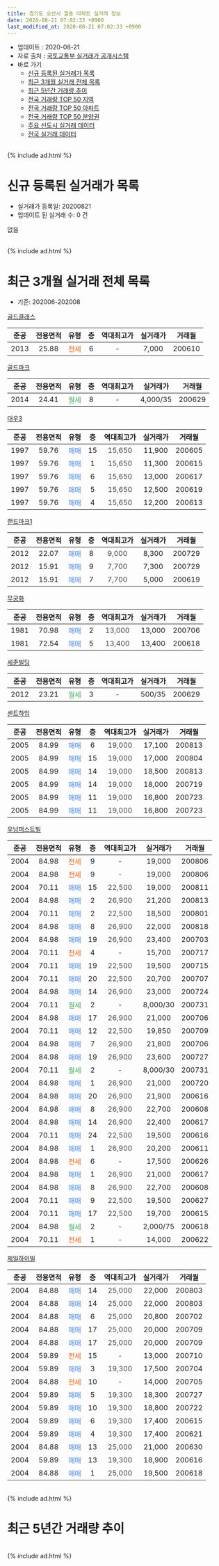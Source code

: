 ```yaml
---
title: 경기도 오산시 궐동 아파트 실거래 정보
date: 2020-08-21 07:02:33 +0900
last_modified_at: 2020-08-21 07:02:33 +0900
---
```


* 업데이트 : 2020-08-21
* 자료 출처 : [국토교통부 실거래가 공개시스템](http://rt.molit.go.kr)
* 바로 가기
    * [신규 등록된 실거래가 목록](#신규-등록된-실거래가-목록)
    * [최근 3개월 실거래 전체 목록](#최근-3개월-실거래-전체-목록)
    * [최근 5년간 거래량 추이](#최근-5년간-거래량-추이)
    * [전국 거래량 TOP 50 지역](https://inasie.github.io/apt-trade-info/최근-3개월-전국에서-가장-거래가-많이-발생한-지역)
    * [전국 거래량 TOP 50 아파트](https://inasie.github.io/apt-trade-info/최근-3개월-전국에서-가장-거래가-많이-발생한-아파트)
    * [전국 거래량 TOP 50 분양권](https://inasie.github.io/apt-trade-info/최근-3개월-전국에서-가장-거래가-많이-발생한-분양권)
    * [주요 신도시 실거래 데이터](https://inasie.github.io/apt-trade-info/주요-신도시)
    * [전국 실거래 데이터](https://inasie.github.io/apt-trade-info/전국)
<br>
{% include ad.html %}
<br>

# 신규 등록된 실거래가 목록
* 실거래가 등록일: 20200821
* 업데이트 된 실거래 수: 0 건

없음

<br>
{% include ad.html %}
<br>

# 최근 3개월 실거래 전체 목록
* 기준: 202006-202008


[골드클래스](https://search.naver.com/search.naver?query=%EA%B2%BD%EA%B8%B0%EB%8F%84+%EC%98%A4%EC%82%B0%EC%8B%9C+%EA%B6%90%EB%8F%99+%EA%B3%A8%EB%93%9C%ED%81%B4%EB%9E%98%EC%8A%A4)

|준공|전용면적|유형|층|역대최고가|실거래가|거래월|
|:---:|:---:|:---:|:---:|:---:|:---:|:---:|
|2013|25.88|<span style="color:#ff5a00">전세</span>|6|<span style="color:#444444">-</span>|7,000|200610|

[골드파크](https://search.naver.com/search.naver?query=%EA%B2%BD%EA%B8%B0%EB%8F%84+%EC%98%A4%EC%82%B0%EC%8B%9C+%EA%B6%90%EB%8F%99+%EA%B3%A8%EB%93%9C%ED%8C%8C%ED%81%AC)

|준공|전용면적|유형|층|역대최고가|실거래가|거래월|
|:---:|:---:|:---:|:---:|:---:|:---:|:---:|
|2014|24.41|<span style="color:#34a853">월세</span>|8|<span style="color:#444444">-</span>|4,000/35|200629|

[대우3](https://search.naver.com/search.naver?query=%EA%B2%BD%EA%B8%B0%EB%8F%84+%EC%98%A4%EC%82%B0%EC%8B%9C+%EA%B6%90%EB%8F%99+%EB%8C%80%EC%9A%B03)

|준공|전용면적|유형|층|역대최고가|실거래가|거래월|
|:---:|:---:|:---:|:---:|:---:|:---:|:---:|
|1997|59.76|<span style="color:#4285f3">매매</span>|15|<span style="color:#444444">15,650</span>|11,900|200605|
|1997|59.76|<span style="color:#4285f3">매매</span>|1|<span style="color:#444444">15,650</span>|11,300|200615|
|1997|59.76|<span style="color:#4285f3">매매</span>|6|<span style="color:#444444">15,650</span>|13,000|200617|
|1997|59.76|<span style="color:#4285f3">매매</span>|5|<span style="color:#444444">15,650</span>|12,500|200619|
|1997|59.76|<span style="color:#4285f3">매매</span>|4|<span style="color:#444444">15,650</span>|12,200|200613|

[랜드마크1](https://search.naver.com/search.naver?query=%EA%B2%BD%EA%B8%B0%EB%8F%84+%EC%98%A4%EC%82%B0%EC%8B%9C+%EA%B6%90%EB%8F%99+%EB%9E%9C%EB%93%9C%EB%A7%88%ED%81%AC1)

|준공|전용면적|유형|층|역대최고가|실거래가|거래월|
|:---:|:---:|:---:|:---:|:---:|:---:|:---:|
|2012|22.07|<span style="color:#4285f3">매매</span>|8|<span style="color:#444444">9,000</span>|8,300|200729|
|2012|15.91|<span style="color:#4285f3">매매</span>|9|<span style="color:#444444">7,700</span>|7,300|200729|
|2012|15.91|<span style="color:#4285f3">매매</span>|7|<span style="color:#444444">7,700</span>|5,000|200619|

[무궁화](https://search.naver.com/search.naver?query=%EA%B2%BD%EA%B8%B0%EB%8F%84+%EC%98%A4%EC%82%B0%EC%8B%9C+%EA%B6%90%EB%8F%99+%EB%AC%B4%EA%B6%81%ED%99%94)

|준공|전용면적|유형|층|역대최고가|실거래가|거래월|
|:---:|:---:|:---:|:---:|:---:|:---:|:---:|
|1981|70.98|<span style="color:#4285f3">매매</span>|2|<span style="color:#444444">13,000</span>|13,000|200706|
|1981|72.54|<span style="color:#4285f3">매매</span>|5|<span style="color:#444444">13,400</span>|13,400|200618|

[세준빌딩](https://search.naver.com/search.naver?query=%EA%B2%BD%EA%B8%B0%EB%8F%84+%EC%98%A4%EC%82%B0%EC%8B%9C+%EA%B6%90%EB%8F%99+%EC%84%B8%EC%A4%80%EB%B9%8C%EB%94%A9)

|준공|전용면적|유형|층|역대최고가|실거래가|거래월|
|:---:|:---:|:---:|:---:|:---:|:---:|:---:|
|2012|23.21|<span style="color:#34a853">월세</span>|3|<span style="color:#444444">-</span>|500/35|200629|

[센트하임](https://search.naver.com/search.naver?query=%EA%B2%BD%EA%B8%B0%EB%8F%84+%EC%98%A4%EC%82%B0%EC%8B%9C+%EA%B6%90%EB%8F%99+%EC%84%BC%ED%8A%B8%ED%95%98%EC%9E%84)

|준공|전용면적|유형|층|역대최고가|실거래가|거래월|
|:---:|:---:|:---:|:---:|:---:|:---:|:---:|
|2005|84.99|<span style="color:#4285f3">매매</span>|6|<span style="color:#444444">19,000</span>|17,100|200813|
|2005|84.99|<span style="color:#4285f3">매매</span>|15|<span style="color:#444444">19,000</span>|17,000|200804|
|2005|84.99|<span style="color:#4285f3">매매</span>|14|<span style="color:#444444">19,000</span>|18,500|200813|
|2005|84.99|<span style="color:#4285f3">매매</span>|14|<span style="color:#444444">19,000</span>|18,000|200719|
|2005|84.99|<span style="color:#4285f3">매매</span>|11|<span style="color:#444444">19,000</span>|16,800|200723|
|2005|84.99|<span style="color:#4285f3">매매</span>|11|<span style="color:#444444">19,000</span>|16,800|200723|

[우남퍼스트빌](https://search.naver.com/search.naver?query=%EA%B2%BD%EA%B8%B0%EB%8F%84+%EC%98%A4%EC%82%B0%EC%8B%9C+%EA%B6%90%EB%8F%99+%EC%9A%B0%EB%82%A8%ED%8D%BC%EC%8A%A4%ED%8A%B8%EB%B9%8C)

|준공|전용면적|유형|층|역대최고가|실거래가|거래월|
|:---:|:---:|:---:|:---:|:---:|:---:|:---:|
|2004|84.98|<span style="color:#ff5a00">전세</span>|9|<span style="color:#444444">-</span>|19,000|200806|
|2004|84.98|<span style="color:#ff5a00">전세</span>|9|<span style="color:#444444">-</span>|19,000|200806|
|2004|70.11|<span style="color:#4285f3">매매</span>|15|<span style="color:#444444">22,500</span>|19,000|200811|
|2004|84.98|<span style="color:#4285f3">매매</span>|2|<span style="color:#444444">26,900</span>|21,200|200813|
|2004|70.11|<span style="color:#4285f3">매매</span>|2|<span style="color:#444444">22,500</span>|18,500|200801|
|2004|84.98|<span style="color:#4285f3">매매</span>|8|<span style="color:#444444">26,900</span>|22,000|200818|
|2004|84.98|<span style="color:#4285f3">매매</span>|19|<span style="color:#444444">26,900</span>|23,400|200703|
|2004|70.11|<span style="color:#ff5a00">전세</span>|4|<span style="color:#444444">-</span>|15,700|200717|
|2004|70.11|<span style="color:#4285f3">매매</span>|19|<span style="color:#444444">22,500</span>|19,500|200715|
|2004|70.11|<span style="color:#4285f3">매매</span>|20|<span style="color:#444444">22,500</span>|20,700|200707|
|2004|84.98|<span style="color:#4285f3">매매</span>|14|<span style="color:#444444">26,900</span>|23,000|200724|
|2004|70.11|<span style="color:#34a853">월세</span>|2|<span style="color:#444444">-</span>|8,000/30|200731|
|2004|84.98|<span style="color:#4285f3">매매</span>|17|<span style="color:#444444">26,900</span>|21,000|200706|
|2004|70.11|<span style="color:#4285f3">매매</span>|12|<span style="color:#444444">22,500</span>|19,850|200709|
|2004|84.98|<span style="color:#4285f3">매매</span>|7|<span style="color:#444444">26,900</span>|21,800|200706|
|2004|84.98|<span style="color:#4285f3">매매</span>|19|<span style="color:#444444">26,900</span>|23,600|200727|
|2004|70.11|<span style="color:#34a853">월세</span>|2|<span style="color:#444444">-</span>|8,000/30|200731|
|2004|84.98|<span style="color:#4285f3">매매</span>|1|<span style="color:#444444">26,900</span>|21,000|200720|
|2004|84.98|<span style="color:#4285f3">매매</span>|20|<span style="color:#444444">26,900</span>|21,900|200616|
|2004|84.98|<span style="color:#4285f3">매매</span>|8|<span style="color:#444444">26,900</span>|22,700|200608|
|2004|84.98|<span style="color:#4285f3">매매</span>|14|<span style="color:#444444">26,900</span>|22,400|200617|
|2004|70.11|<span style="color:#4285f3">매매</span>|24|<span style="color:#444444">22,500</span>|19,500|200616|
|2004|84.98|<span style="color:#4285f3">매매</span>|1|<span style="color:#444444">26,900</span>|20,200|200611|
|2004|84.98|<span style="color:#ff5a00">전세</span>|6|<span style="color:#444444">-</span>|17,500|200626|
|2004|84.98|<span style="color:#4285f3">매매</span>|1|<span style="color:#444444">26,900</span>|21,000|200617|
|2004|84.98|<span style="color:#4285f3">매매</span>|8|<span style="color:#444444">26,900</span>|22,700|200608|
|2004|70.11|<span style="color:#4285f3">매매</span>|9|<span style="color:#444444">22,500</span>|19,500|200627|
|2004|70.11|<span style="color:#4285f3">매매</span>|17|<span style="color:#444444">22,500</span>|19,700|200615|
|2004|84.98|<span style="color:#34a853">월세</span>|2|<span style="color:#444444">-</span>|2,000/75|200618|
|2004|70.11|<span style="color:#ff5a00">전세</span>|1|<span style="color:#444444">-</span>|14,000|200622|


<script async src="//pagead2.googlesyndication.com/pagead/js/adsbygoogle.js"></script>
<!-- 기본 -->
<ins class="adsbygoogle"
     style="display:block"
     data-ad-client="ca-pub-2446590836940007"
     data-ad-slot="1659523306"
     data-ad-format="auto"
     data-full-width-responsive="true"></ins>
<script>
(adsbygoogle = window.adsbygoogle || []).push({});
</script>


[제일하이빌](https://search.naver.com/search.naver?query=%EA%B2%BD%EA%B8%B0%EB%8F%84+%EC%98%A4%EC%82%B0%EC%8B%9C+%EA%B6%90%EB%8F%99+%EC%A0%9C%EC%9D%BC%ED%95%98%EC%9D%B4%EB%B9%8C)

|준공|전용면적|유형|층|역대최고가|실거래가|거래월|
|:---:|:---:|:---:|:---:|:---:|:---:|:---:|
|2004|84.88|<span style="color:#4285f3">매매</span>|14|<span style="color:#444444">25,000</span>|22,000|200803|
|2004|84.88|<span style="color:#4285f3">매매</span>|14|<span style="color:#444444">25,000</span>|22,000|200803|
|2004|84.88|<span style="color:#4285f3">매매</span>|6|<span style="color:#444444">25,000</span>|20,800|200702|
|2004|84.88|<span style="color:#4285f3">매매</span>|17|<span style="color:#444444">25,000</span>|20,000|200709|
|2004|84.88|<span style="color:#4285f3">매매</span>|17|<span style="color:#444444">25,000</span>|20,000|200709|
|2004|59.89|<span style="color:#ff5a00">전세</span>|15|<span style="color:#444444">-</span>|13,000|200710|
|2004|59.89|<span style="color:#4285f3">매매</span>|3|<span style="color:#444444">19,300</span>|17,500|200704|
|2004|84.88|<span style="color:#ff5a00">전세</span>|10|<span style="color:#444444">-</span>|14,000|200705|
|2004|59.89|<span style="color:#4285f3">매매</span>|5|<span style="color:#444444">19,300</span>|18,300|200727|
|2004|59.89|<span style="color:#4285f3">매매</span>|10|<span style="color:#444444">19,300</span>|18,800|200722|
|2004|59.89|<span style="color:#4285f3">매매</span>|6|<span style="color:#444444">19,300</span>|17,400|200615|
|2004|59.89|<span style="color:#4285f3">매매</span>|4|<span style="color:#444444">19,300</span>|17,400|200621|
|2004|84.88|<span style="color:#4285f3">매매</span>|13|<span style="color:#444444">25,000</span>|21,000|200630|
|2004|59.89|<span style="color:#4285f3">매매</span>|13|<span style="color:#444444">19,300</span>|18,900|200616|
|2004|84.88|<span style="color:#4285f3">매매</span>|1|<span style="color:#444444">25,000</span>|19,500|200618|


<br>
{% include ad.html %}
<br>

# 최근 5년간 거래량 추이


<div style="width:100%;">
    <canvas id="deal_progress" height="200"></canvas>
</div>

<script>
new Chart(document.getElementById("deal_progress"), {
    type: 'line',
    data: {
        labels: ['201508','201509','201510','201511','201512','201601','201602','201603','201604','201605','201606','201607','201608','201609','201610','201611','201612','201701','201702','201703','201704','201705','201706','201707','201708','201709','201710','201711','201712','201801','201802','201803','201804','201805','201806','201807','201808','201809','201810','201811','201812','201901','201902','201903','201904','201905','201906','201907','201908','201909','201910','201911','201912','202001','202002','202003','202004','202005','202006','202007','202008'],
        datasets: [{
            label: '매매',
            pointRadius: 1,
            data: [17, 15, 16, 12, 10, 9, 8, 36, 15, 10, 10, 9, 12, 11, 9, 12, 7, 6, 11, 20, 13, 10, 13, 7, 9, 8, 6, 5, 5, 3, 9, 10, 6, 9, 7, 10, 6, 8, 13, 9, 10, 7, 10, 9, 11, 10, 11, 6, 7, 2, 9, 9, 5, 13, 20, 28, 22, 17, 21, 21, 9],
            borderColor: "rgba(255, 201, 14, 1)",
            backgroundColor: "rgba(255, 201, 14, 0.5)",
            fill: false,
            lineTension: 0
        },{
            label: '전월세',
            pointRadius: 1,
            data: [11, 9, 10, 5, 7, 11, 8, 4, 9, 3, 7, 3, 4, 6, 4, 8, 9, 8, 6, 9, 8, 3, 8, 8, 9, 10, 9, 7, 5, 23, 9, 15, 6, 9, 17, 11, 4, 6, 12, 7, 3, 9, 10, 12, 8, 11, 9, 9, 18, 2, 1, 4, 3, 10, 12, 8, 4, 7, 6, 5, 2],
            borderColor: "rgba(0, 141, 185, 1)",
            backgroundColor: "rgba(0, 141, 185, 0.5)",
            fill: false,
            lineTension: 0
        }
        ]
    },
    options: {
        responsive: true,
        title: {
            display: false
        },
        tooltips: {
            mode: 'index',
            intersect: false
        },
        hover: {
            mode: 'nearest',
            intersect: true
        },
        scales: {
            xAxes: [{
                display: true,
                scaleLabel: {
                    display: true,
                    labelString: '년/월'
                }
            }],
            yAxes: [{
                display: true,
                ticks: {
                    suggestedMin: 0,
                },
                scaleLabel: {
                    display: true,
                    labelString: '실거래 수'
                }
            }]
        }
    }
});

</script>


<br>
{% include ad.html %}
<br>

